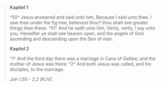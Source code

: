 > **Kapitel 1**
> 
> ^50^ Jesus answered and said unto him, Because I said unto thee, I saw thee under the fig tree, believest thou? thou shalt see greater things than these.
> ^51^ And he saith unto him, Verily, verily, I say unto you, Hereafter ye shall see heaven open, and the angels of God ascending and descending upon the Son of man.
> 
> **Kapitel 2**
> 
> ^1^ And the third day there was a marriage in Cana of Galilee; and the mother of Jesus was there:
> ^2^ And both Jesus was called, and his disciples, to the marriage.
> 
> _Joh 1,50 - 2,2 [KJV]_